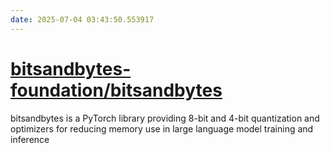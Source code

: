 ```yaml
---
date: 2025-07-04 03:43:50.553917
---
```


# [bitsandbytes-foundation/bitsandbytes](https://github.com/bitsandbytes-foundation/bitsandbytes)

bitsandbytes is a PyTorch library providing 8-bit and 4-bit quantization and optimizers for reducing memory use in large language model training and inference
